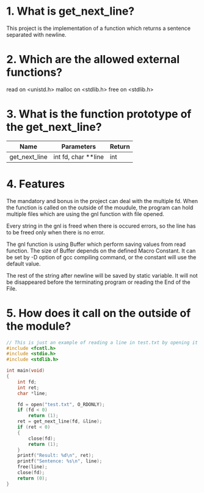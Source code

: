 # 1. What is get_next_line?
This project is the implementation of a function which returns a sentence separated with newline.

# 2. Which are the allowed external functions?

read on <unistd.h>
malloc on <stdlib.h>
free on <stdlib.h>

# 3. What is the function prototype of the get_next_line?
|Name|Parameters|Return|
|--|--|--|
|get_next_line|int fd, char **line|int|

# 4. Features
The mandatory and bonus in the project can deal with the multiple fd.
When the function is called on the outside of the moudule, the program can hold multiple files which are using the gnl function with file opened.

Every string in the gnl is freed when there is occured errors, so the line has to be freed only when there is no error.

The gnl function is using Buffer which perform saving values from read function. The size of Buffer depends on the defined Macro Constant. It can be set by -D option of gcc compiling command, or the constant will use the default value.

The rest of the string after newline will be saved by static variable. It will not be disappeared before the terminating program or reading the End of the File.

# 5. How does it call on the outside of the module?
```c
// This is just an example of reading a line in test.txt by opening it Read-Only.
#include <fcntl.h>
#include <stdio.h>
#include <stdlib.h>

int main(void)
{
	int fd;
	int ret;
	char *line;

	fd = open("test.txt", O_RDONLY);
	if (fd < 0)
		return (1);
	ret = get_next_line(fd, &line);
	if (ret < 0)
	{
		close(fd);
		return (1);
	}
	printf("Result: %d\n", ret);
	printf("Sentence: %s\n", line);
	free(line);
	close(fd);
	return (0);
}
```

